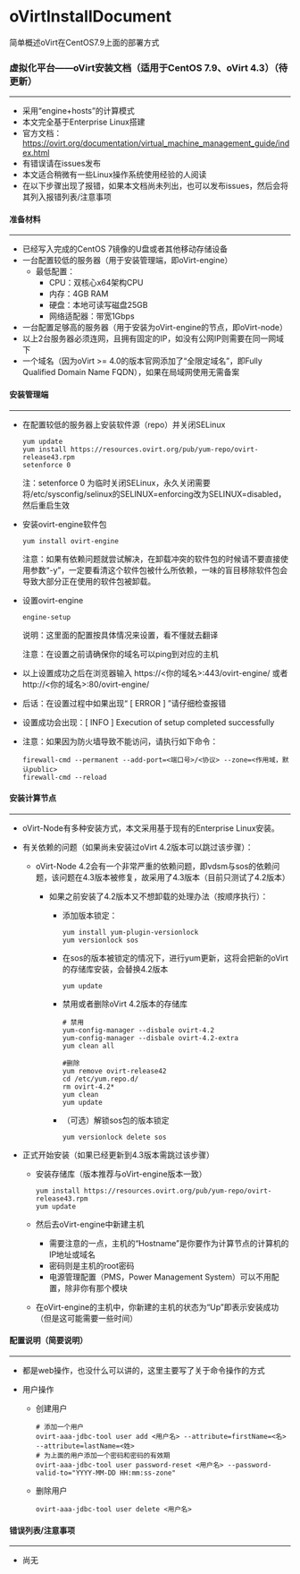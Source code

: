 # oVirtInstallDocument
简单概述oVirt在CentOS7.9上面的部署方式


### 虚拟化平台——oVirt安装文档（适用于CentOS 7.9、oVirt 4.3）（待更新）

***

+ 采用“engine+hosts”的计算模式
+ 本文完全基于Enterprise Linux搭建
+ 官方文档：https://ovirt.org/documentation/virtual_machine_management_guide/index.html
+ 有错误请在issues发布 
+ 本文适合稍微有一些Linux操作系统使用经验的人阅读
+ 在以下步骤出现了报错，如果本文档尚未列出，也可以发布issues，然后会将其列入报错列表/注意事项

#### 准备材料

***

+ 已经写入完成的CentOS 7镜像的U盘或者其他移动存储设备
+ 一台配置较低的服务器（用于安装管理端，即oVirt-engine）
  + 最低配置：
    + CPU：双核心x64架构CPU
    + 内存：4GB RAM
    + 硬盘：本地可读写磁盘25GB
    + 网络适配器：带宽1Gbps
+ 一台配置足够高的服务器（用于安装为oVirt-engine的节点，即oVirt-node）
+ 以上2台服务器必须连网，且拥有固定的IP，如没有公网IP则需要在同一网域下
+ 一个域名（因为oVirt >= 4.0的版本官网添加了“全限定域名”，即Fully Qualified Domain Name FQDN），如果在局域网使用无需备案

#### 安装管理端

***

+ 在配置较低的服务器上安装软件源（repo）并关闭SELinux

  ```shell
  yum update
  yum install https://resources.ovirt.org/pub/yum-repo/ovirt-release43.rpm
  setenforce 0
  ```

  注：setenforce 0 为临时关闭SELinux，永久关闭需要将/etc/sysconfig/selinux的SELINUX=enforcing改为SELINUX=disabled，然后重启生效

+ 安装ovirt-engine软件包

  ```shell
  yum install ovirt-engine
  ```

  注意：如果有依赖问题就尝试解决，在卸载冲突的软件包的时候请不要直接使用参数“-y”，一定要看清这个软件包被什么所依赖，一味的盲目移除软件包会导致大部分正在使用的软件包被卸载。

+ 设置ovirt-engine

  ```shell
  engine-setup
  ```

  说明：这里面的配置按具体情况来设置，看不懂就去翻译

  注意：在设置之前请确保你的域名可以ping到对应的主机

+ 以上设置成功之后在浏览器输入 https://<你的域名>:443/ovirt-engine/ 或者 http://<你的域名>:80/ovirt-engine/

+ 后话：在设置过程中如果出现“ [ ERROR ] ”请仔细检查报错

+ 设置成功会出现：[ INFO  ] Execution of setup completed successfully

+ 注意：如果因为防火墙导致不能访问，请执行如下命令：

  ```shell
  firewall-cmd --permanent --add-port=<端口号>/<协议> --zone=<作用域，默认public>
  firewall-cmd --reload
  ```

  



#### 安装计算节点

***

+ oVirt-Node有多种安装方式，本文采用基于现有的Enterprise Linux安装。

+ 有关依赖的问题（如果尚未安装过oVirt 4.2版本可以跳过该步骤）：

  + oVirt-Node 4.2会有一个非常严重的依赖问题，即vdsm与sos的依赖问题，该问题在4.3版本被修复，故采用了4.3版本（目前只测试了4.2版本）

    + 如果之前安装了4.2版本又不想卸载的处理办法（按顺序执行）：

      + 添加版本锁定：

        ```shell
        yum install yum-plugin-versionlock
        yum versionlock sos
        ```

      + 在sos的版本被锁定的情况下，进行yum更新，这将会把新的oVirt的存储库安装，会替换4.2版本

        ```shell
        yum update
        ```

      + 禁用或者删除oVirt 4.2版本的存储库

        ```shell
        # 禁用
        yum-config-manager --disbale ovirt-4.2
        yum-config-manager --disbale ovirt-4.2-extra
        yum clean all
        
        #删除
        yum remove ovirt-release42
        cd /etc/yum.repo.d/
        rm ovirt-4.2*
        yum clean
        yum update
        ```

      + （可选）解锁sos包的版本锁定

        ```shell
        yum versionlock delete sos
        ```

+ 正式开始安装（如果已经更新到4.3版本需跳过该步骤）

  + 安装存储库（版本推荐与oVirt-engine版本一致）

    ```shell
    yum install https://resources.ovirt.org/pub/yum-repo/ovirt-release43.rpm
    yum update
    ```

  + 然后去oVirt-engine中新建主机

    + 需要注意的一点，主机的“Hostname”是你要作为计算节点的计算机的IP地址或域名
    + 密码则是主机的root密码
    + 电源管理配置（PMS，Power Management System）可以不用配置，除非你有那个模块

  + 在oVirt-engine的主机中，你新建的主机的状态为“Up”即表示安装成功（但是这可能需要一些时间）



#### 配置说明（简要说明）

***

+ 都是web操作，也没什么可以讲的，这里主要写了关于命令操作的方式

+ 用户操作

  + 创建用户

    ```shell
    # 添加一个用户
    ovirt-aaa-jdbc-tool user add <用户名> --attribute=firstName=<名> --attribute=lastName=<姓>
    # 为上面的用户添加一个密码和密码的有效期
    ovirt-aaa-jdbc-tool user password-reset <用户名> --password-valid-to="YYYY-MM-DD HH:mm:ss-zone"
    ```

  + 删除用户

    ```shell
    ovirt-aaa-jdbc-tool user delete <用户名>
    ```

    

#### 错误列表/注意事项

***

+ 尚无

